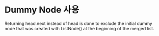 # Dummy Node 사용
​Returning head.next instead of head is done to exclude the initial dummy node that was created with ListNode() at the beginning of the merged list.
